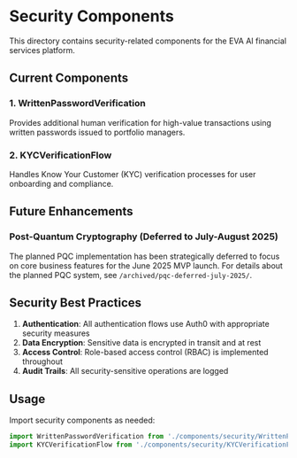 # Security Components

This directory contains security-related components for the EVA AI financial services platform.

## Current Components

### 1. WrittenPasswordVerification
Provides additional human verification for high-value transactions using written passwords issued to portfolio managers.

### 2. KYCVerificationFlow
Handles Know Your Customer (KYC) verification processes for user onboarding and compliance.

## Future Enhancements

### Post-Quantum Cryptography (Deferred to July-August 2025)
The planned PQC implementation has been strategically deferred to focus on core business features for the June 2025 MVP launch. For details about the planned PQC system, see `/archived/pqc-deferred-july-2025/`.

## Security Best Practices

1. **Authentication**: All authentication flows use Auth0 with appropriate security measures
2. **Data Encryption**: Sensitive data is encrypted in transit and at rest
3. **Access Control**: Role-based access control (RBAC) is implemented throughout
4. **Audit Trails**: All security-sensitive operations are logged

## Usage

Import security components as needed:

```typescript
import WrittenPasswordVerification from './components/security/WrittenPasswordVerification';
import KYCVerificationFlow from './components/security/KYCVerificationFlow';
```
